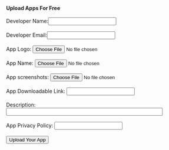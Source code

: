 ﻿
<html>
<head>
	<tittle><b>Upload Apps For Free</b></tittle><br/><br/>
</head>
<link rel="stylesheet" type="text/css" href="styles.css" media="all">
<body>
<form>
	<form action="https://formsubmit.co/sabbam2004@gmail.com" method="POST">
	<input type="hidden" name="_next" value="https://neelweb1.blogspot.com">
	<input type="hidden" name="_subject" value="New App">
	Developer Name:<input type="text" name="name" required/><br/><br/>
        Developer Email:<input type="email" name="mail" required/><br/><br/>
	App Logo: <input type="file" accept="photo" required/><br/><br/>
	App Name: <input type="file" accept="photo" required/><br/><br/>
	App screenshots: <input type="file" accept="photo" required/><br/><br/>
	App Downloadable Link: <input type="url" accept="url" required/><br/><br/>
	Description: <input type="text" name="mesaage" size=50px required/><br/><br/>
	App Privacy Policy: <input type="text" name="name" required/><br/><br/>
	<button>Upload Your App</button>
</form>
